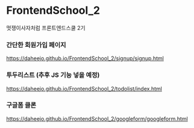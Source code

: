 # FrontendSchool_2
멋쟁이사자처럼 프론트엔드스쿨 2기

### 간단한 회원가입 페이지
https://daheejo.github.io/FrontendSchool_2/signup/signup.html

### 투두리스트 (추후 JS 기능 넣을 예정)
https://daheejo.github.io/FrontendSchool_2/todolist/index.html

### 구글폼 클론
https://daheejo.github.io/FrontendSchool_2/googleform/googleform.html
